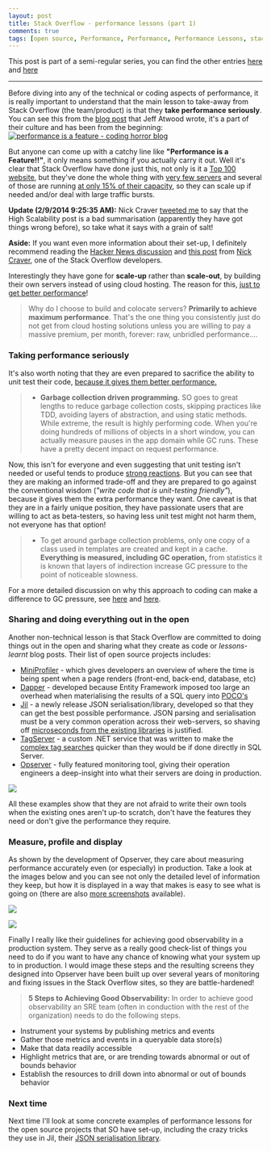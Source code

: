 ```yaml
---
layout: post
title: Stack Overflow - performance lessons (part 1)
comments: true
tags: [open source, Performance, Performance, Performance Lessons, stackoverflow]
---
```


This post is part of a semi-regular series, you can find the other entries <a href="{{base}}/2014/06/05/roslyn-code-base-performance-lessons-part-1/" target="_blank">here</a> and <a href="{{base}}/2014/06/10/roslyn-code-base-performance-lessons-part-2/" target="_blank">here</a>

---------------------------------------

Before diving into any of the technical or coding aspects of performance, it is really important to understand that the main lesson to take-away from Stack Overflow (the team/product) is that they **take performance seriously**. You can see this from the <a href="http://blog.codinghorror.com/performance-is-a-feature/" target="_blank">blog post</a> that Jeff Atwood wrote, it's a part of their culture and has been from the beginning:
<a href="http://blog.codinghorror.com/performance-is-a-feature/" target="_blank"><img src="http://mattwarren.github.io/images/2014/08/performance-is-a-feature-coding-horror-blog.png" alt="performance is a feature - coding horror blog"/></a>

But anyone can come up with a catchy line like **"Performance is a Feature!!"**, it only means something if you actually carry it out. Well it's clear that Stack Overflow have done just this, not only is it a <a href="http://www.alexa.com/siteinfo/stackoverflow.com" target="_blank">Top 100 website</a>, but they've done the whole thing with <a href="http://highscalability.com/blog/2014/7/21/stackoverflow-update-560m-pageviews-a-month-25-servers-and-i.html" target="_blank">very few servers</a> and several of those are running <a href="http://blog.cellfish.se/2014/07/lying-with-statistics-and-stackoverflow.html" target="_blank">at only 15% of their capacity</a>, so they can scale up if needed and/or deal with large traffic bursts.

**Update (2/9/2014 9:25:35 AM):** Nick Craver <a href="https://twitter.com/Nick_Craver/status/506452974647140352" target="_blank">tweeted me</a> to say that the High Scalability post is a bad summarisation (apparently they have got things wrong before), so take what it says with a grain of salt!

**Aside:** If you want even more information about their set-up, I definitely recommend reading the <a href="https://news.ycombinator.com/item?id=8064534" target="_blank">Hacker News discussion</a> and <a href="http://nickcraver.com/blog/2013/11/22/what-it-takes-to-run-stack-overflow/" target="_blank">this post</a> from <a href="https://twitter.com/Nick_Craver" target="_blank">Nick Craver</a>, one of the Stack Overflow developers.

Interestingly they have gone for **scale-up** rather than **scale-out**, by building their own servers instead of using cloud hosting. The reason for this, <a href="http://blog.codinghorror.com/building-servers-for-fun-and-prof-ok-maybe-just-for-fun/" target="_blank">just to get better performance</a>!
> Why do I choose to build and colocate servers? **Primarily to achieve maximum performance**. That's the one thing you consistently just do not get from cloud hosting solutions unless you are willing to pay a massive premium, per month, forever: raw, unbridled performance....


### **Taking performance seriously**
It's also worth noting that they are even prepared to sacrifice the ability to unit test their code, <a href="http://highscalability.com/blog/2014/7/21/stackoverflow-update-560m-pageviews-a-month-25-servers-and-i.html" target="_blank">because it gives them better performance.</a> 

> - **Garbage collection driven programming.** SO goes to great lengths to reduce garbage collection costs, skipping practices like TDD, avoiding layers of abstraction, and using static methods. While extreme, the result is highly performing code. When you're doing hundreds of millions of objects in a short window, you can actually measure pauses in the app domain while GC runs. These have a pretty decent impact on request performance.

Now, this isn't for everyone and even suggesting that unit testing isn't needed or useful tends to produce <a href="http://david.heinemeierhansson.com/2014/tdd-is-dead-long-live-testing.html" target="_blank">strong reactions</a>. But you can see that they are making an informed trade-off and they are prepared to go against the conventional wisdom (*"write code that is unit-testing friendly"*), because it gives them the extra performance they want. One caveat is that they are in a fairly unique position, they have passionate users that are willing to act as beta-testers, so having less unit test might not harm them, not everyone has that option!

> - To get around garbage collection problems, only one copy of a class used in templates are created and kept in a cache. **Everything is measured, including GC operation,** from statistics it is known that layers of indirection increase GC pressure to the point of noticeable slowness.

For a more detailed discussion on why this approach to coding can make a difference to GC pressure, see <a href="https://news.ycombinator.com/item?id=8065987" target="_blank">here</a> and <a href="https://news.ycombinator.com/item?id=8066394" target="_blank">here</a>. 

### **Sharing and doing everything out in the open**
Another non-technical lesson is that Stack Overflow are committed to doing things out in the open and sharing what they create as code or *lessons-learnt* blog posts. Their list of open source projects includes:

- <a href="http://blog.marcgravell.com/2011/04/practical-profiling.html" target="_blank">MiniProfiler</a> - which gives developers an overview of where the time is being spent when a page renders (front-end, back-end, database, etc)
- <a href="http://samsaffron.com/archive/2011/03/30/How+I+learned+to+stop+worrying+and+write+my+own+ORM" target="_blank">Dapper</a> - developed because Entity Framework imposed too large an overhead when materialising the results of a SQL query into <a href="http://en.wikipedia.org/wiki/Plain_Old_CLR_Object" target="_blank">POCO's</a>
- <a href="https://github.com/kevin-montrose/Jil" target="_blank">Jil</a> - a newly release JSON serialisation/library, developed so that they can get the best possible performance. JSON parsing and serialisation must be a very common operation across their web-servers, so shaving off <a href="https://github.com/kevin-montrose/Jil#serialization" target="_blank">microseconds from the existing libraries</a> is justified.
- <a href="http://blog.marcgravell.com/2014/04/technical-debt-case-study-tags.html" target="_blank">TagServer</a> - a custom .NET service that was written to make the <a href="http://stackoverflow.com/tags" target="_blank">complex tag searches</a> quicker than they would be if done directly in SQL Server. 
- <a href="https://github.com/opserver/Opserver" target="_blank">Opserver</a> - fully featured monitoring tool, giving their operation engineers a deep-insight into what their servers are doing in production.

<a href="http://miniprofiler.com" target="_blank"><img src="http://i.imgur.com/PsjLY.png"/></a>
 
All these examples show that they are not afraid to write their own tools when the existing ones aren't up-to scratch, don't have the features they need or don't give the performance they require.

### **Measure, profile and display**

As shown by the development of Opserver, they care about <a target="_blank">measuring performance accurately</a> even (or especially) in production. Take a look at the images below and you can see not only the detailed level of information they keep, but how it is displayed in a way that makes is easy to see what is going on (there are also <a href="http://imgur.com/a/dawwf" target="_blank">more screenshots<a /> available).

<a href="http://imgur.com/a/dawwf" target="_blank"><img src="http://i.imgur.com/HHvv83i.png"/></a>

<a href="http://imgur.com/a/dawwf" target="_blank"><img src="http://i.imgur.com/NoWh8tS.png"/></a>

Finally I really like their guidelines for achieving good observability in a production system. They serve as a really good check-list of things you need to do if you want to have any chance of knowing what your system up to in production. I would image these steps and the resulting screens they designed into Opserver have been built up over several years of monitoring and fixing issues in the Stack Overflow sites, so they are battle-hardened!

> **5 Steps to Achieving Good Observability:**
In order to achieve good observability an SRE team (often in conduction with the rest of the organization) needs to do the following steps.

- Instrument your systems by publishing metrics and events
- Gather those metrics and events in a queryable data store(s)
- Make that data readily accessible
- Highlight metrics that are, or are trending towards abnormal or out of bounds behavior
- Establish the resources to drill down into abnormal or out of bounds behavior


### **Next time**
Next time I'll look at some concrete examples of performance lessons for the open source projects that SO have set-up, including the crazy tricks they use in Jil, their <a href="https://github.com/kevin-montrose/Jil" target="_blank">JSON serialisation library</a>.